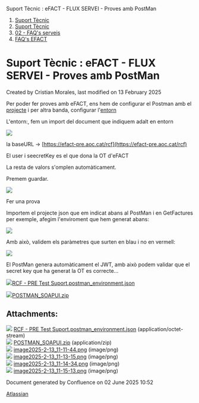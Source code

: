 Suport Tècnic : eFACT - FLUX SERVEI - Proves amb PostMan  

1.  [Suport Tècnic](index.md)
2.  [Suport Tècnic](13893782.md)
3.  [02 - FAQ's serveis](26313393.md)
4.  [FAQ's EFACT](30867754.md)

Suport Tècnic : eFACT - FLUX SERVEI - Proves amb PostMan
========================================================

Created by Cristian Morales, last modified on 13 February 2025

Per poder fer proves amb eFACT, ens hem de configurar el Postman amb el [projecte](attachments/124911621/124911623.zip) i per altra banda, configurar l'[entorn](attachments/124911621/124911622.json)

L'entorn:, fem un import del document que indiquem adalt en entorn

![](attachments/124911621/124911624.png)

la baseURL → [https://efact-pre.aoc.cat/rcf](https://efact-pre.aoc.cat/rcf)

El user i seecretKey es el que dona la OT d'eFACT

La resta de valors s'omplen automàticament.

Premem guardar.

![](attachments/124911621/124911625.png)

Fer una prova

Importem el projecte json que em indicat abans al PostMan i en GetFactures per exemple, afegim l'enviroment que hem generat abans:

![](attachments/124911621/124911626.png)

  

  

Amb això, validem els paràmetres que surten en blau i no en vermell:

![](attachments/124911621/124911627.png)

El PostMan genera automàticament el JWT, amb això podem validar que el secret key que ha generat la OT es correcte...

[![](download/resources/com.atlassian.confluence.plugins.confluence-view-file-macro:view-file-macro-resources/images/placeholder-medium-file.png)RCF - PRE Test Suport.postman\_environment.json](/download/attachments/124911621/RCF%20-%20PRE%20Test%20Suport.postman_environment.json?version=1&modificationDate=1739441381189&api=v2)

[![](download/resources/com.atlassian.confluence.plugins.confluence-view-file-macro:view-file-macro-resources/images/placeholder-medium-zip.png)POSTMAN\_SOAPUI.zip](/download/attachments/124911621/POSTMAN_SOAPUI.zip?version=1&modificationDate=1739441417196&api=v2)

  

  

  

  

Attachments:
------------

![](images/icons/bullet_blue.gif) [RCF - PRE Test Suport.postman\_environment.json](attachments/124911621/124911622.json) (application/octet-stream)  
![](images/icons/bullet_blue.gif) [POSTMAN\_SOAPUI.zip](attachments/124911621/124911623.zip) (application/zip)  
![](images/icons/bullet_blue.gif) [image2025-2-13\_11-11-44.png](attachments/124911621/124911624.png) (image/png)  
![](images/icons/bullet_blue.gif) [image2025-2-13\_11-13-15.png](attachments/124911621/124911625.png) (image/png)  
![](images/icons/bullet_blue.gif) [image2025-2-13\_11-14-34.png](attachments/124911621/124911626.png) (image/png)  
![](images/icons/bullet_blue.gif) [image2025-2-13\_11-15-13.png](attachments/124911621/124911627.png) (image/png)  

Document generated by Confluence on 02 June 2025 10:52

[Atlassian](http://www.atlassian.com/)